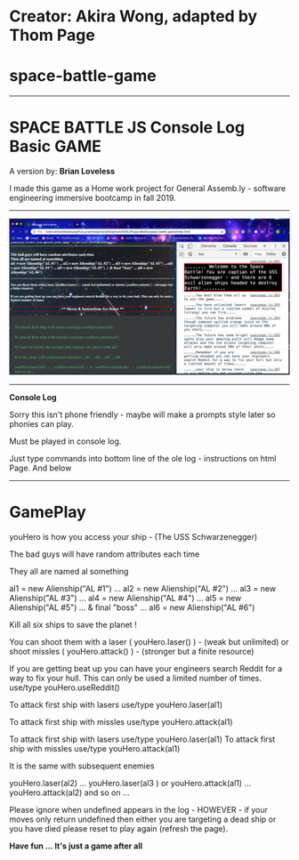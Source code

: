 # Creator: Akira Wong, adapted by Thom Page

# space-battle-game

*****

# SPACE BATTLE JS Console Log Basic GAME

A version by: __Brian Loveless__


I made this game as a Home work project for General Assemb.ly - software engineering immersive bootcamp in fall 2019.


****

<!-- Picture below of Space Battle Game - version by: Brian Loveless -->

![alt text](https://github.com/BrianLoveGa/space-battle-game/blob/master/public/images/Screen%20Shot%202019-10-09%20at%201.06.08%20AM.png "Space Battle Game - version by: Brian Loveless, Creator: Akira Wong, adapted by Thom Page ")

*****

__Console Log__

Sorry this isn't phone friendly - maybe will make a prompts style later so phonies can play.

Must be played in console log.

Just type commands into bottom line of the ole log - instructions on html Page.
And below

****

# GamePlay

youHero is how you access your ship - (The USS Schwarzenegger)

The bad guys will have random attributes each time 

They all are named al something

al1 = new Alienship("AL #1") ...  al2 = new Alienship("AL #2") ... al3 = new Alienship("AL #3") ...  al4 = new Alienship("AL #4")  ... al5 = new Alienship("AL #5") ... & final "boss" ...  al6 = new Alienship("AL #6")


Kill all six ships to save the planet !

You can shoot them with a laser ( youHero.laser() ) - (weak but unlimited) or
shoot missles ( youHero.attack() ) - (stronger but a finite resource)


If you are getting beat up you can have your engineers search Reddit for a way to fix your hull. This can only be used a limited number of times. 
use/type youHero.useReddit()



To attack first ship with lasers use/type youHero.laser(al1)

To attack first ship with missles use/type youHero.attack(al1)

To attack first ship with lasers use/type youHero.laser(al1)
To attack first ship with missles use/type youHero.attack(al1)

It is the same with subsequent enemies

youHero.laser(al2)  ... youHero.laser(al3 ) or youHero.attack(al1) ... youHero.attack(al2) and so on ...

Please ignore when undefined appears in the log _-_ HOWEVER _-_ if your moves only return undefined then either you are targeting a dead ship or you have died please reset to play again (refresh the page).


__Have fun ... It's just a game after all__